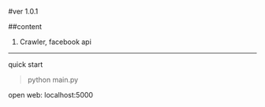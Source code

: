 #ver 1.0.1

##content

1. Crawler, facebook api

--------------------------------
quick start

> python main.py


open web: localhost:5000
